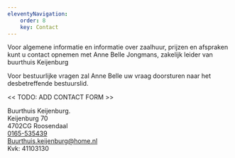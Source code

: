 ```yaml
---
eleventyNavigation:
    order: 8
    key: Contact
---
```


Voor algemene informatie en informatie over zaalhuur, prijzen en afspraken kunt u contact opnemen met Anne Belle Jongmans, zakelijk leider van buurthuis Keijenburg 

Voor bestuurlijke vragen zal Anne Belle uw vraag doorsturen naar het desbetreffende bestuurslid.

<< TODO: ADD CONTACT FORM >>

Buurthuis Keijenburg.  
Keijenburg 70  
4702CG Roosendaal  
[0165-535439  ](tel:0165535439)  
[Buurthuis.keijenburg@home.nl](mailto:Buurthuis.keijenburg@home.nl)  
Kvk: 41103130
